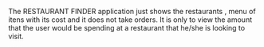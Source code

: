  The RESTAURANT FINDER  application just shows the restaurants , menu of itens with its cost and it does not take orders. It is only to view the amount that the user would be spending at a restaurant that he/she is looking to visit.
